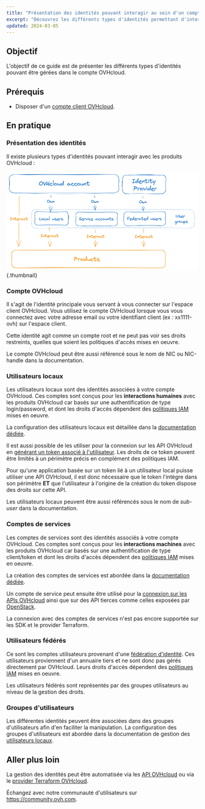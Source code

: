 ```yaml
---
title: "Présentation des identités pouvant interagir au sein d'un compte OVHcloud"
excerpt: "Découvrez les différents types d'identités permettant d'interagir avec un produit OVHcloud"
updated: 2024-03-05
---
```


## Objectif

L'objectif de ce guide est de présenter les différents types d'identités pouvant être gérées dans le compte OVHcloud.

## Prérequis

- Disposer d'un [compte client OVHcloud](/pages/account_and_service_management/account_information/ovhcloud-account-creation).

## En pratique

### Présentation des identités

Il existe plusieurs types d'identités pouvant interagir avec les produits OVHcloud :

![identities-types](images/identities_types.png){.thumbnail}

### Compte OVHcloud

Il s'agit de l'identité principale vous servant à vous connecter sur l'espace client OVHcloud. Vous utilisez le compte OVHcloud lorsque vous vous connectez avec votre adresse email ou votre identifiant client (ex : xx1111-ovh) sur l'espace client.

Cette identité agit comme un compte root et ne peut pas voir ses droits restreints, quelles que soient les politiques d'accès mises en oeuvre.

Le compte OVHcloud peut être aussi référencé sous le nom de NIC ou NIC-handle dans la documentation.

### Utilisateurs locaux

Les utilisateurs locaux sont des identités associées à votre compte OVHcloud. Ces comptes sont conçus pour les **interactions humaines** avec les produits OVHcloud car basés sur une authentification de type login/password, et dont les droits d'accès dépendent des [politiques IAM](/pages/account_and_service_management/account_information/iam-policy-ui) mises en oeuvre.

La configuration des utilisateurs locaux est détaillée dans la [documentation dédiée](/pages/account_and_service_management/account_information/ovhcloud-users-management).

Il est aussi possible de les utiliser pour la connexion sur les API OVHcloud en [générant un token associé à l'utilisateur](/pages/manage_and_operate/api/first-steps). Les droits de ce token peuvent être limités à un périmètre précis en complément des politiques IAM.

Pour qu'une application basée sur un token lié à un utilisateur local puisse utiliser une API OVHcloud, il est donc nécessaire que le token l'intègre dans son périmètre **ET** que l'utilisateur à l'origine de la création du token dispose des droits sur cette API.

Les utilisateurs locaux peuvent être aussi référencés sous le nom de *sub-user* dans la documentation.

### Comptes de services

Les comptes de services sont des identités associés à votre compte OVHcloud. Ces comptes sont conçus pour les **interactions machines** avec les produits OVHcloud car basés sur une authentification de type client/token et dont les droits d'accès dépendent des [politiques IAM](/pages/account_and_service_management/account_information/iam-policy-ui) mises en oeuvre.

La création des comptes de services est abordée dans la [documentation dédiée](/pages/manage_and_operate/api/manage-service-account).

Un compte de service peut ensuite être utilisé pour la [connexion sur les APIs OVHcloud](/pages/account_and_service_management/account_information/authenticate-api-with-service-account) ainsi que sur des API tierces comme celles exposées par [OpenStack](/pages/manage_and_operate/iam/authenticate-api-openstack-with-service-account).

La connexion avec des comptes de services n'est pas encore supportée sur les SDK et le provider Terraform.

### Utilisateurs fédérés

Ce sont les comptes utilisateurs provenant d'une [fédération d'identité](/products/manage-operate-user-federation). Ces utilisateurs proviennent d'un annuaire tiers et ne sont donc pas gérés directement par OVHcloud. Leurs droits d'accès dépendent des [politiques IAM](/pages/account_and_service_management/account_information/iam-policy-ui) mises en oeuvre.

Les utilisateurs fédérés sont représentés par des groupes utilisateurs au niveau de la gestion des droits.

### Groupes d'utilisateurs

Les différentes identités peuvent être associées dans des groupes d'utilisateurs afin d'en faciliter la manipulation.
La configuration des groupes d'utilisateurs est abordée dans la documentation de gestion des [utilisateurs locaux](/pages/account_and_service_management/account_information/ovhcloud-users-management).

## Aller plus loin

La gestion des identités peut être automatisée via les [API OVHcloud](/pages/manage_and_operate/api/first-steps) ou via le [provider Terraform OVHcloud](/pages/manage_and_operate/terraform/terraform-at-ovhcloud).

Échangez avec notre communauté d'utilisateurs sur <https://community.ovh.com>.
